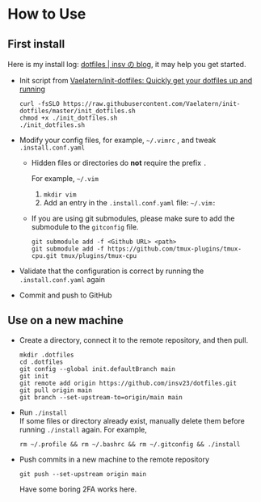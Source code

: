 # How to Use

## First install

Here is my install log: [dotfiles | insv の blog](https://blog.insv.xyz/dotfiles), it may help you get started.

- Init script from [Vaelatern/init-dotfiles: Quickly get your dotfiles up and running](https://github.com/Vaelatern/init-dotfiles)

  ```shell
  curl -fsSLO https://raw.githubusercontent.com/Vaelatern/init-dotfiles/master/init_dotfiles.sh
  chmod +x ./init_dotfiles.sh
  ./init_dotfiles.sh
  ```

- Modify your config files, for example, `~/.vimrc` , and tweak `.install.conf.yaml`

  - Hidden files or directories do **not** require the prefix `.`

    For example, `~/.vim`

    1. `mkdir vim`
    2. Add an entry in the `.install.conf.yaml` file: `~/.vim:`

  - If you are using git submodules, please make sure to add the submodule to the `gitconfig` file.

    ```shell
    git submodule add -f <Github URL> <path>
    git submodule add -f https://github.com/tmux-plugins/tmux-cpu.git tmux/plugins/tmux-cpu
    ```

- Validate that the configuration is correct by running the `.install.conf.yaml` again

- Commit and push to GitHub

## Use on a new machine

- Create a directory, connect it to the remote repository, and then pull.

  ```shell
  mkdir .dotfiles
  cd .dotfiles
  git config --global init.defaultBranch main
  git init
  git remote add origin https://github.com/insv23/dotfiles.git
  git pull origin main
  git branch --set-upstream-to=origin/main main
  ```

- Run `./install`  
   If some files or directory already exist, manually delete them before running `./install` again. For example,

  ```shell
  rm ~/.profile && rm ~/.bashrc && rm ~/.gitconfig && ./install
  ```

- Push commits in a new machine to the remote repository

  ```shell
  git push --set-upstream origin main
  ```

  Have some boring 2FA works here.
